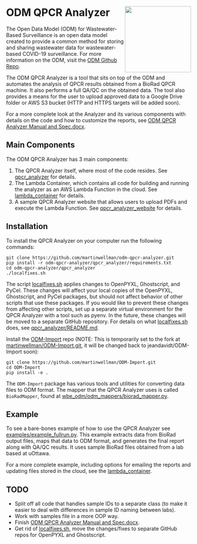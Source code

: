 # <img src="https://github.com/Big-Life-Lab/ODM/blob/018dc627d6d0842fd3d1d0b854471c225ae0eb82/img/ODM-logo.png" align="right" alt="" width="180"/> ODM QPCR Analyzer

The Open Data Model (ODM) for Wastewater-Based Surveillance is an open data model created to provide a common method for storing and sharing wastewater data for wastewater-based COVID-19 surveillance. For more information on the ODM, visit the [ODM Github Repo](https://github.com/Big-Life-Lab/ODM).

The ODM QPCR Analyzer is a tool that sits on top of the ODM and automates the analysis of QPCR results obtained from a BioRad QPCR machine. It also performs a full QA/QC on the obtained data. The tool also provides a means for the user to upload approved data to a Google Drive folder or AWS S3 bucket (HTTP and HTTPS targets will be added soon).

For a more complete look at the Analyzer and its various components with details on the code and how to customize the reports, see [ODM QPCR Analyzer Manual and Spec.docx](ODM%20QPCR%20Analyzer%20Manual%20and%20Spec.docx).

## Main Components

The ODM QPCR Analyzer has 3 main components:

1. The QPCR Analyzer itself, where most of the code resides. See [qpcr_analyzer](qpcr_analyzer) for details.
1. The Lambda Container, which contains all code for building and running the analyzer as an AWS Lambda Function in the cloud. See [lambda_container](lambda_container) for details.
1. A sample QPCR Analyzer website that allows users to upload PDFs and execute the Lambda Function. See [qpcr_analyzer_website](qpcr_analyzer_website) for details.

## Installation

To install the QPCR Analyzer on your computer run the following commands:

    git clone https://github.com/martinwellman/odm-qpcr-analyzer.git
    pip install -r odm-qpcr-analyzer/qpcr_analyzer/requirements.txt
    cd odm-qpcr-analyzer/qpcr_analyzer
    ./localfixes.sh

The script [localfixes.sh](qpcr_analyzer/localfixes.sh) applies changes to OpenPYXL, Ghostscript, and PyCel. These changes will affect your local copies of the OpenPYXL, Ghostscript, and PyCel packages, but should not affect behavior of other scripts that use these packages. If you would like to prevent these changes from affecting other scripts, set up a separate virtual environment for the QPCR Analyzer with a tool such as pyenv. In the future, these changes will be moved to a separate GitHub repository. For details on what [localfixes.sh](qpcr_analyzer/localfixes.sh) does, see [qpcr_analyzer/README.md](qpcr_analyzer/README.md).

Install the [ODM-Import](https://github.com/jeandavidt/ODM-Import) repo (NOTE: This is temporarily set to the fork at [martinwellman/ODM-Import.git](https://github.com/martinwellman/ODM-Import.git), it will be changed back to jeandavidt/ODM-Import soon):

    git clone https://github.com/martinwellman/ODM-Import.git
    cd ODM-Import
    pip install -e .

The `ODM-Import` package has various tools and utilities for converting data files to ODM format. The mapper that the QPCR Analyzer uses is called `BioRadMapper`, found at [wbe_odm/odm_mappers/biorad_mapper.py](https://github.com/jeandavidt/ODM-Import/blob/main/wbe_odm/odm_mappers/biorad_mapper.py).

## Example

To see a bare-bones example of how to use the QPCR Analyzer see [examples/example_fullrun.py](examples/example_fullrun.py). This example extracts data from BioRad output files, maps that data to ODM format, and generates the final report along with QA/QC results. It uses sample BioRad files obtained from a lab based at uOttawa.

For a more complete example, including options for emailing the reports and updating files stored in the cloud, see the [lambda_container](lambda_container).

## TODO

- Split off all code that handles sample IDs to a separate class (to make it easier to deal with differences in sample ID naming between labs).
- Work with samples file in a more OOP way.
- Finish [ODM QPCR Analyzer Manual and Spec.docx](ODM%20QPCR%20Analyzer%20Manual%20and%20Spec.docx).
- Get rid of [localfixes.sh](qpcr_analyzer/localfixes.sh), move the changes/fixes to separate GitHub repos for OpenPYXL and Ghostscript.
